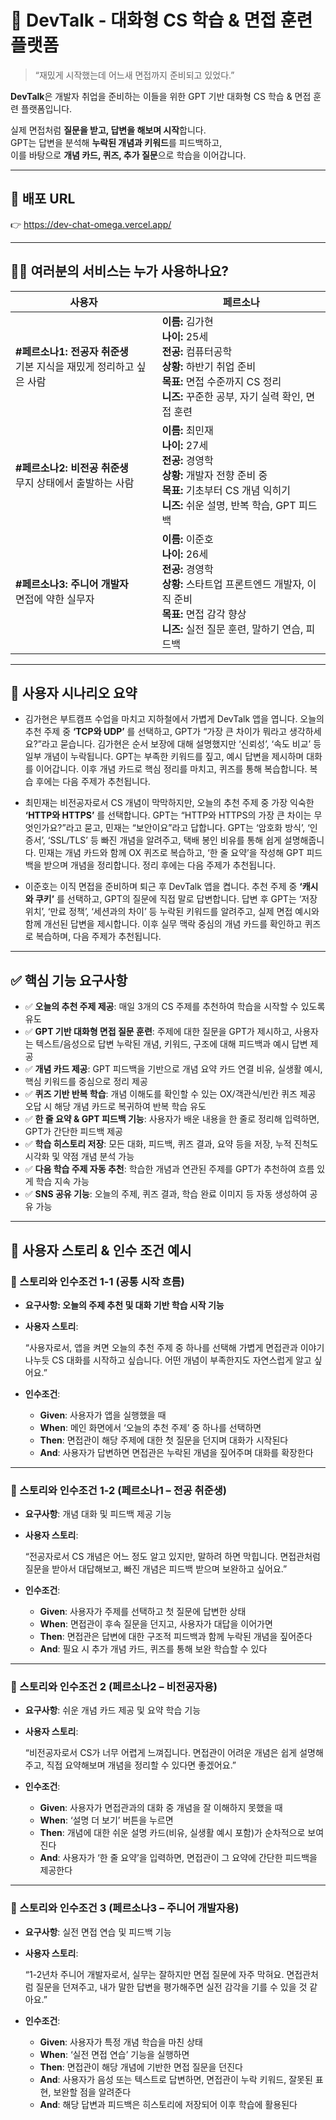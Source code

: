 # 🧠 DevTalk - 대화형 CS 학습 & 면접 훈련 플랫폼

> “재밌게 시작했는데 어느새 면접까지 준비되고 있었다.”

**DevTalk**은 개발자 취업을 준비하는 이들을 위한 GPT 기반 대화형 CS 학습 & 면접 훈련 플랫폼입니다.

실제 면접처럼 **질문을 받고, 답변을 해보며 시작**합니다.  
GPT는 답변을 분석해 **누락된 개념과 키워드**를 피드백하고,  
이를 바탕으로 **개념 카드, 퀴즈, 추가 질문**으로 학습을 이어갑니다.

---

## 🔗 배포 URL  
👉 https://dev-chat-omega.vercel.app/

---

## 🙋‍♀️ 여러분의 서비스는 누가 사용하나요?

| 사용자 | 페르소나 |
|--------|---------------|
| **#페르소나1: 전공자 취준생**<br>기본 지식을 재밌게 정리하고 싶은 사람 | **이름:** 김가현<br>**나이:** 25세<br>**전공:** 컴퓨터공학<br>**상황:** 하반기 취업 준비<br>**목표:** 면접 수준까지 CS 정리<br>**니즈:** 꾸준한 공부, 자기 실력 확인, 면접 훈련 |
| **#페르소나2: 비전공 취준생**<br>무지 상태에서 출발하는 사람 | **이름:** 최민재<br>**나이:** 27세<br>**전공:** 경영학<br>**상황:** 개발자 전향 준비 중<br>**목표:** 기초부터 CS 개념 익히기<br>**니즈:** 쉬운 설명, 반복 학습, GPT 피드백 |
| **#페르소나3: 주니어 개발자**<br>면접에 약한 실무자 | **이름:** 이준호<br>**나이:** 26세<br>**전공:** 경영학<br>**상황:** 스타트업 프론트엔드 개발자, 이직 준비<br>**목표:** 면접 감각 향상<br>**니즈:** 실전 질문 훈련, 말하기 연습, 피드백 |

---

## 🎯 사용자 시나리오 요약

- 김가현은 부트캠프 수업을 마치고 지하철에서 가볍게 DevTalk 앱을 엽니다.
오늘의 추천 주제 중 **‘TCP와 UDP’** 를 선택하고, GPT가 “가장 큰 차이가 뭐라고 생각하세요?”라고 묻습니다.
김가현은 순서 보장에 대해 설명했지만 ‘신뢰성’, ‘속도 비교’ 등 일부 개념이 누락됩니다.
GPT는 부족한 키워드를 짚고, 예시 답변을 제시하며 대화를 이어갑니다.
이후 개념 카드로 핵심 정리를 마치고, 퀴즈를 통해 복습합니다.
복습 후에는 다음 주제가 추천됩니다.

- 최민재는 비전공자로서 CS 개념이 막막하지만, 오늘의 추천 주제 중 가장 익숙한 **‘HTTP와 HTTPS’** 를 선택합니다.
GPT는 “HTTP와 HTTPS의 가장 큰 차이는 무엇인가요?”라고 묻고, 민재는 “보안이요”라고 답합니다.
GPT는 ‘암호화 방식’, ‘인증서’, ‘SSL/TLS’ 등 빠진 개념을 알려주고,
택배 봉인 비유를 통해 쉽게 설명해줍니다.
민재는 개념 카드와 함께 OX 퀴즈로 복습하고,
‘한 줄 요약’을 작성해 GPT 피드백을 받으며 개념을 정리합니다.
정리 후에는 다음 주제가 추천됩니다.

- 이준호는 이직 면접을 준비하며 퇴근 후 DevTalk 앱을 켭니다.
추천 주제 중 **‘캐시와 쿠키’** 를 선택하고, GPT의 질문에 직접 말로 답변합니다.
답변 후 GPT는 ‘저장 위치’, ‘만료 정책’, ‘세션과의 차이’ 등 누락된 키워드를 알려주고,
실제 면접 예시와 함께 개선된 답변을 제시합니다.
이후 실무 맥락 중심의 개념 카드를 확인하고 퀴즈로 복습하며,
다음 주제가 추천됩니다.
---

## ✅ 핵심 기능 요구사항

- ✅ **오늘의 추천 주제 제공**: 매일 3개의 CS 주제를 추천하여 학습을 시작할 수 있도록 유도
- ✅ **GPT 기반 대화형 면접 질문 훈련**: 주제에 대한 질문을 GPT가 제시하고, 사용자는 텍스트/음성으로 답변
누락된 개념, 키워드, 구조에 대해 피드백과 예시 답변 제공
- ✅ **개념 카드 제공**: GPT 피드백을 기반으로 개념 요약 카드 연결
비유, 실생활 예시, 핵심 키워드를 중심으로 정리 제공
- ✅ **퀴즈 기반 반복 학습**: 개념 이해도를 확인할 수 있는 OX/객관식/빈칸 퀴즈 제공
오답 시 해당 개념 카드로 복귀하여 반복 학습 유도
- ✅ **한 줄 요약 & GPT 피드백 기능**:
사용자가 배운 내용을 한 줄로 정리해 입력하면, GPT가 간단한 피드백 제공
- ✅ **학습 히스토리 저장**: 모든 대화, 피드백, 퀴즈 결과, 요약 등을 저장, 누적 진척도 시각화 및 약점 개념 분석 가능
- ✅ **다음 학습 주제 자동 추천**: 학습한 개념과 연관된 주제를 GPT가 추천하여 흐름 있게 학습 지속 가능
- ✅ **SNS 공유 기능**: 오늘의 주제, 퀴즈 결과, 학습 완료 이미지 등 자동 생성하여 공유 가능
---

## 📜 사용자 스토리 & 인수 조건 예시

### 📌 스토리와 인수조건 1-1 (공통 시작 흐름)

- **요구사항: 오늘의 주제 추천 및 대화 기반 학습 시작 기능**
- **사용자 스토리**:
    
    “사용자로서, 앱을 켜면 오늘의 추천 주제 중 하나를 선택해 가볍게 면접관과 이야기 나누듯 CS 대화를 시작하고 싶습니다. 어떤 개념이 부족한지도 자연스럽게 알고 싶어요.”
    
- **인수조건**:
    - **Given**: 사용자가 앱을 실행했을 때
    - **When**: 메인 화면에서 ‘오늘의 추천 주제’ 중 하나를 선택하면
    - **Then**: 면접관이 해당 주제에 대한 첫 질문을 던지며 대화가 시작된다
    - **And**: 사용자가 답변하면 면접관은 누락된 개념을 짚어주며 대화를 확장한다

---

### 📌 스토리와 인수조건 1-2 (페르소나1 – 전공 취준생)

- **요구사항**: 개념 대화 및 피드백 제공 기능
- **사용자 스토리**:
    
    “전공자로서 CS 개념은 어느 정도 알고 있지만, 말하려 하면 막힙니다. 면접관처럼 질문을 받아서 대답해보고, 빠진 개념은 피드백 받으며 보완하고 싶어요.”
    
- **인수조건**:
    - **Given**: 사용자가 주제를 선택하고 첫 질문에 답변한 상태
    - **When**: 면접관이 후속 질문을 던지고, 사용자가 대답을 이어가면
    - **Then**: 면접관은 답변에 대한 구조적 피드백과 함께 누락된 개념을 짚어준다
    - **And**: 필요 시 추가 개념 카드, 퀴즈를 통해 보완 학습할 수 있다

---

### 📌 스토리와 인수조건 2 (페르소나2 – 비전공자용)

- **요구사항**: 쉬운 개념 카드 제공 및 요약 학습 기능
- **사용자 스토리**:
    
    “비전공자로서 CS가 너무 어렵게 느껴집니다. 면접관이 어려운 개념은 쉽게 설명해주고, 직접 요약해보며 개념을 정리할 수 있다면 좋겠어요.”
    
- **인수조건**:
    - **Given**: 사용자가 면접관과의 대화 중 개념을 잘 이해하지 못했을 때
    - **When**: ‘설명 더 보기’ 버튼을 누르면
    - **Then**: 개념에 대한 쉬운 설명 카드(비유, 실생활 예시 포함)가 순차적으로 보여진다
    - **And**: 사용자가 ‘한 줄 요약’을 입력하면, 면접관이 그 요약에 간단한 피드백을 제공한다

---

### 📌 스토리와 인수조건 3 (페르소나3 – 주니어 개발자용)

- **요구사항**: 실전 면접 연습 및 피드백 기능
- **사용자 스토리**:
    
    “1-2년차 주니어 개발자로서, 실무는 잘하지만 면접 질문에 자주 막혀요. 면접관처럼 질문을 던져주고, 내가 말한 답변을 평가해주면 실전 감각을 기를 수 있을 것 같아요.”
    
- **인수조건**:
    - **Given**: 사용자가 특정 개념 학습을 마친 상태
    - **When**: ‘실전 면접 연습’ 기능을 실행하면
    - **Then**: 면접관이 해당 개념에 기반한 면접 질문을 던진다
    - **And**: 사용자가 음성 또는 텍스트로 답변하면, 면접관이 누락 키워드, 잘못된 표현, 보완할 점을 알려준다
    - **And**: 해당 답변과 피드백은 히스토리에 저장되어 이후 학습에 활용된다
